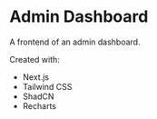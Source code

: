 # Admin Dashboard

A frontend of an admin dashboard.

Created with:

- Next.js
- Tailwind CSS
- ShadCN
- Recharts
